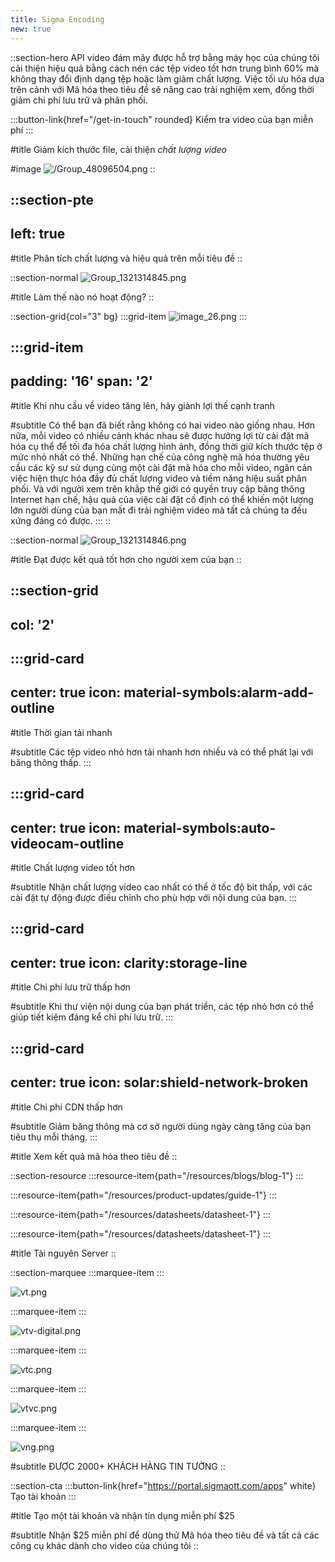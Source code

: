 ```yaml
---
title: Sigma Encoding
new: true
---
```


::section-hero
API video đám mây được hỗ trợ bằng máy học của chúng tôi cải thiện hiệu quả bằng cách nén các tệp video tốt hơn trung bình 60% mà không thay đổi định dạng tệp hoặc làm giảm chất lượng. Việc tối ưu hóa dựa trên cảnh với Mã hóa theo tiêu đề sẽ nâng cao trải nghiệm xem, đồng thời giảm chi phí lưu trữ và phân phối.

  :::button-link{href="/get-in-touch" rounded}
  Kiểm tra video của bạn miễn phí
  :::

#title
Giảm kích thước file, cải thiện _chất lượng video_

#image
![/Group\_48096504.png](/Group_48096504.png)
::

::section-pte
---
left: true
---
#title
Phân tích chất lượng và hiệu quả trên mỗi tiêu đề
::

::section-normal
![Group_1321314845.png](/Group_1321314845.png)

#title
Làm thế nào nó hoạt động?
::

::section-grid{col="3" bg}
  :::grid-item
  ![image_26.png](/image_26.png)
  :::

  :::grid-item
  ---
  padding: '16'
  span: '2'
  ---
  #title
  Khi nhu cầu về video tăng lên, hãy giành lợi thế cạnh tranh
  
  #subtitle
  Có thể bạn đã biết rằng không có hai video nào giống nhau. Hơn nữa, mỗi video có nhiều cảnh khác nhau sẽ được hưởng lợi từ cài đặt mã hóa cụ thể để tối đa hóa chất lượng hình ảnh, đồng thời giữ kích thước tệp ở mức nhỏ nhất có thể. Những hạn chế của công nghệ mã hóa thường yêu cầu các kỹ sư sử dụng cùng một cài đặt mã hóa cho mỗi video, ngăn cản việc hiện thực hóa đầy đủ chất lượng video và tiềm năng hiệu suất phân phối. Và với người xem trên khắp thế giới có quyền truy cập băng thông Internet hạn chế, hậu quả của việc cài đặt cố định có thể khiến một lượng lớn người dùng của bạn mất đi trải nghiệm video mà tất cả chúng ta đều xứng đáng có được.
  :::
::

::section-normal
![Group_1321314846.png](/Group_1321314846.png)

#title
Đạt được kết quả tốt hơn cho người xem của bạn
::

::section-grid
---
col: '2'
---
  :::grid-card
  ---
  center: true
  icon: material-symbols:alarm-add-outline
  ---
  #title
  Thời gian tải nhanh
  
  #subtitle
  Các tệp video nhỏ hơn tải nhanh hơn nhiều và có thể phát lại với băng thông thấp.
  :::

  :::grid-card
  ---
  center: true
  icon: material-symbols:auto-videocam-outline
  ---
  #title
  Chất lượng video tốt hơn
  
  #subtitle
  Nhận chất lượng video cao nhất có thể ở tốc độ bit thấp, với các cài đặt tự động được điều chỉnh cho phù hợp với nội dung của bạn.
  :::

  :::grid-card
  ---
  center: true
  icon: clarity:storage-line
  ---
  #title
  Chi phí lưu trữ thấp hơn
  
  #subtitle
  Khi thư viện nội dung của bạn phát triển, các tệp nhỏ hơn có thể giúp tiết kiệm đáng kể chi phí lưu trữ.
  :::

  :::grid-card
  ---
  center: true
  icon: solar:shield-network-broken
  ---
  #title
  Chi phí CDN thấp hơn
  
  #subtitle
  Giảm băng thông mà cơ sở người dùng ngày càng tăng của bạn tiêu thụ mỗi tháng.
  :::

#title
Xem kết quả mã hóa theo tiêu đề
::

::section-resource
  :::resource-item{path="/resources/blogs/blog-1"}
  :::

  :::resource-item{path="/resources/product-updates/guide-1"}
  :::

  :::resource-item{path="/resources/datasheets/datasheet-1"}
  :::

  :::resource-item{path="/resources/datasheets/datasheet-1"}
  :::

#title
Tài nguyên Server
::

::section-marquee
  :::marquee-item
  :::

![vt.png](/testimonial/vt.png)

  :::marquee-item
  :::

![vtv-digital.png](/testimonial/vtv-digital.png)

  :::marquee-item
  :::

![vtc.png](/testimonial/vtc.png)

  :::marquee-item
  :::

![vtvc.png](/testimonial/vtvc.png)

  :::marquee-item
  :::

![vng.png](/testimonial/vng.png)

#subtitle
ĐƯỢC 2000+ KHÁCH HÀNG TIN TƯỞNG
::

::section-cta
  :::button-link{href="https://portal.sigmaott.com/apps" white}
  Tạo tài khoản
  :::

#title
Tạo một tài khoản và nhận tín dụng miễn phí $25

#subtitle
Nhận $25 miễn phí để dùng thử Mã hóa theo tiêu đề và tất cả các công cụ khác dành cho video của chúng tôi
::
